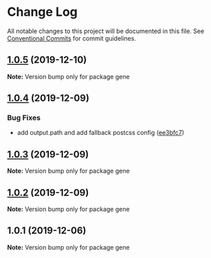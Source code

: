 # Change Log

All notable changes to this project will be documented in this file.
See [Conventional Commits](https://conventionalcommits.org) for commit guidelines.

## [1.0.5](https://github.com/nut-project/nut/compare/gene@1.0.4...gene@1.0.5) (2019-12-10)

**Note:** Version bump only for package gene





## [1.0.4](https://github.com/nut-project/nut/compare/gene@1.0.3...gene@1.0.4) (2019-12-09)


### Bug Fixes

* add output.path and add fallback postcss config ([ee3bfc7](https://github.com/nut-project/nut/commit/ee3bfc7ac39dff6295418cc917af34b9c8855b59))





## [1.0.3](https://github.com/nut-project/nut/compare/gene@1.0.2...gene@1.0.3) (2019-12-09)

**Note:** Version bump only for package gene





## [1.0.2](https://github.com/nut-project/nut/compare/gene@1.0.1...gene@1.0.2) (2019-12-09)

**Note:** Version bump only for package gene





## 1.0.1 (2019-12-06)

**Note:** Version bump only for package gene
